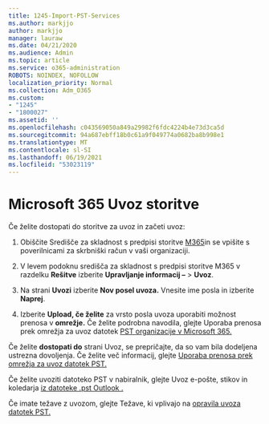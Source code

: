 ```yaml
---
title: 1245-Import-PST-Services
ms.author: markjjo
author: markjjo
manager: lauraw
ms.date: 04/21/2020
ms.audience: Admin
ms.topic: article
ms.service: o365-administration
ROBOTS: NOINDEX, NOFOLLOW
localization_priority: Normal
ms.collection: Adm_O365
ms.custom:
- "1245"
- "1800027"
ms.assetid: ''
ms.openlocfilehash: c043569050a849a29982f6fdc4224b4e73d3ca5d
ms.sourcegitcommit: 94a687ebff18b0c61a9f049774a0682ba8b998e1
ms.translationtype: MT
ms.contentlocale: sl-SI
ms.lasthandoff: 06/19/2021
ms.locfileid: "53023119"
---
```

# <a name="microsoft-365-import-service"></a>Microsoft 365 Uvoz storitve

Če želite dostopati do storitve za uvoz in začeti uvoz:

1. Obiščite Središče za skladnost s predpisi storitve [M365](https://compliance.microsoft.com/)in se vpišite s poverilnicami za skrbniški račun v vaši organizaciji.

1. V levem podoknu središča za skladnost s predpisi storitve M365 v razdelku **Rešitve** izberite **Upravljanje informacij –**  >  **Uvoz**.

1. Na strani **Uvozi** izberite **Nov posel uvoza.** Vnesite ime posla in izberite **Naprej**.

1. Izberite **Upload, če želite** za vrsto posla uvoza uporabiti možnost prenosa v **omrežje.** Če želite podrobna navodila, glejte Uporaba prenosa prek omrežja za uvoz datotek [PST organizacije v Microsoft 365.](/compliance/use-network-upload-to-import-pst-files)

Če želite **dostopati do** strani Uvoz, se prepričajte, da so vam bila dodeljena ustrezna dovoljenja. Če želite več informacij, glejte [Uporaba prenosa prek omrežja za uvoz datotek PST.](/microsoft-365/compliance/importing-pst-files-to-office-365#using-network-upload-to-import-pst-files)

Če želite uvoziti datoteko PST v nabiralnik, glejte Uvoz e-pošte, stikov in koledarja [iz datoteke .pst Outlook .](https://support.office.com/article/import-email-contacts-and-calendar-from-an-outlook-pst-file-431a8e9a-f99f-4d5f-ae48-ded54b3440ac)

Če imate težave z uvozom, glejte Težave, ki vplivajo na [opravila uvoza datotek PST.](/office365/troubleshoot/pst-import-service/issues-with-pst-import-job)


